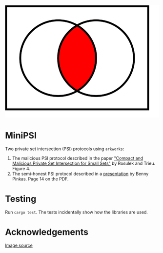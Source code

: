 ![MiniPSI Logo](./Venn0001.svg "MiniPSI Logo")

# MiniPSI

Two private set intersection (PSI) protocols using `arkworks`:

1. The malicious PSI protocol described in the paper ["Compact and Malicious Private Set Intersection for Small Sets"](https://eprint.iacr.org/2021/1159.pdf) by Rosulek and Trieu. Figure 4.
2. The semi-honest PSI protocol described in a [presentation](https://cyber.biu.ac.il/wp-content/uploads/2017/01/15.pdf) by Benny Pinkas. Page 14 on the PDF.

# Testing

Run `cargo test`. The tests incidentally show how the libraries are used.

# Acknowledgements

[Image source](https://en.wikipedia.org/wiki/Intersection_(set_theory)#/media/File:Venn0001.svg)